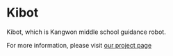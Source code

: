 # Kibot
Kibot, which is Kangwon middle school guidance robot.

For more information, please visit [our project page](https://tdh8316.github.io/Kibot/)
